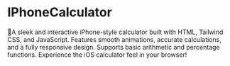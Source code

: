 # IPhoneCalculator
📱A sleek and interactive iPhone-style calculator built with HTML, Tailwind CSS, and JavaScript. Features smooth animations, accurate calculations, and a fully responsive design. Supports basic arithmetic and percentage functions. Experience the iOS calculator feel in your browser!

